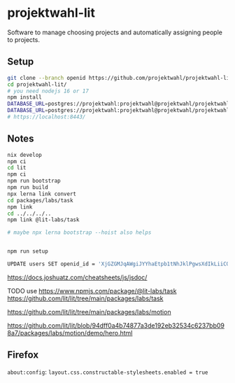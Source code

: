 <!--
SPDX-License-Identifier: AGPL-3.0-or-later
SPDX-FileCopyrightText: 2021 Moritz Hedtke <Moritz.Hedtke@t-online.de>
-->

# projektwahl-lit

Software to manage choosing projects and automatically assigning people to projects.

## Setup

```bash
git clone --branch openid https://github.com/projektwahl/projektwahl-lit.git
cd projektwahl-lit/
# you need nodejs 16 or 17
npm install
DATABASE_URL=postgres://projektwahl:projektwahl@projektwahl/projektwahl npm run setup
DATABASE_URL=postgres://projektwahl:projektwahl@projektwahl/projektwahl OPENID_URL=openid_url CLIENT_ID=client_id CLIENT_SECRET=secret npm run server
# https://localhost:8443/

```













## Notes

```bash
nix develop
npm ci
cd lit
npm ci
npm run bootstrap
npm run build
npx lerna link convert
cd packages/labs/task
npm link
cd ../../../..
npm link @lit-labs/task

# maybe npx lerna bootstrap --hoist also helps


npm run setup

UPDATE users SET openid_id = 'XjGZGMJqAWgiJYYhaEtpb1tNhJklPgwsXdIkLiiC0jA' WHERE username = 'admin';
```

https://docs.joshuatz.com/cheatsheets/js/jsdoc/

TODO use https://www.npmjs.com/package/@lit-labs/task
https://github.com/lit/lit/tree/main/packages/labs/task

https://github.com/lit/lit/tree/main/packages/labs/motion

https://github.com/lit/lit/blob/94dff0a4b74877a3de192eb32534c6237bb098a7/packages/labs/motion/demo/hero.html

## Firefox

`about:config`: `layout.css.constructable-stylesheets.enabled = true`

